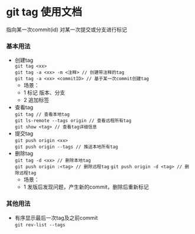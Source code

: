 # git tag 使用文档
指向某一次commit(id) 对某一次提交或分支进行标记
### 基本用法
+ 创建tag  
  `git tag <xx>`  
  `git tag -a <xx> -m <注释> // 创建带注释的tag`  
  `git tag -a <xx> <commitID> // 基于某一次commit创建tag`
  - 场景：
  - 1 标记 版本、分支
  - 2 追加标签
+ 查看tag  
  `git tag // 查看本地tag`  
  `git ls-remote --tags origin // 查看远程所有tag`  
  `git show <tag> // 查看tag详细信息`
+ 提交tag  
  `git push origin <xx>`  
  `git push origin --tags // 推送本地所有tag`
+ 删除tag  
  `git tag -d <xx> // 删除本地tag`  
  `git push origin :<tag> // 删除远程tag`
  `git push origin -d <tag> // 删除远程tag`
  - 场景：
  - 1 发版后发现问题，产生新的commit，删除后重新标记
### 其他用法
+ 有序显示最后一次tag及之前commit  
  `git rev-list --tags`